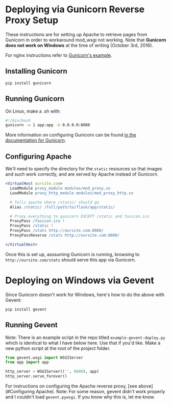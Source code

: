 # Deploying via Gunicorn Reverse Proxy Setup
These instructions are for setting up Apache to retrieve pages from Gunicorn in order to workaround mod_wsgi not working.
Note that **Gunicorn does not work on Windows** at the time of writing (October 3rd, 2016).

For nginx instructions refer to [Gunicorn's example](http://gunicorn.org/#deployment).

## Installing Gunicorn
`pip install gunicorn`

## Running Gunicorn
On Linux, make a .sh with:
```bash
#!/bin/bash
gunicorn -w 1 app:app -b 0.0.0.0:8080
```
More information on configuring Gunicorn can be found [in the documentation for Gunicorn](http://docs.gunicorn.org/en/stable/settings.html).

## Configuring Apache
We'll need to specify the directory for the `static` resources so that images and such work correctly, and are served by Apache instead of Gunicorn.
```apache
<VirtualHost oursite.com>
  LoadModule proxy_module modules/mod_proxy.so
  LoadModule proxy_http_module modules/mod_proxy_http.so

  # Tells apache where /static/ should go
  Alias /static/ /full/path/to/flask/app/static/

  # Proxy everything to gunicorn EXCEPT /static and favicon.ico
  ProxyPass /favicon.ico !
  ProxyPass /static !
  ProxyPass /stats http://oursite.com:8080/
  ProxyPassReverse /stats http://oursite.com:8080/

</VirtualHost>
```

Once this is set up, asssuming Gunicorn is running, browsing to `http://oursite.com/stats` should serve this app via Gunicorn.

# Deploying on Windows via Gevent
Since Gunicorn doesn't work for Windows, here's how to do the above with Gevent:
```
pip install gevent
```

## Running Gevent
Note: There is an example script in the repo titled `example-gevent-deploy.py` which is identical to what I have below here. Use that if you'd like.
Make a new python script at the root of the project folder.
```python
from gevent.wsgi import WSGIServer
from app import app

http_server = WSGIServer(('', 8080), app)
http_server.serve_forever()
```
For instructions on configuring the Apache reverse proxy, [see above](#Configuring Apache).
Note: For some reason, gevent didn't work properly and I couldn't load `gevent.pywsgi`. If you know why this is, let me know.